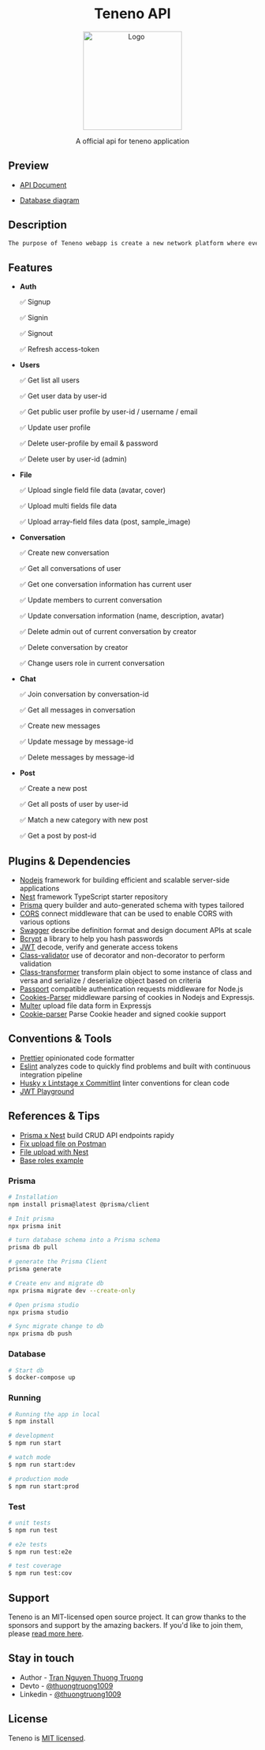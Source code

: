 <div align="center">
  <h1>Teneno API</h1>
  <img src="https://nestjs.com/img/logo-small.svg" width="200" alt="Logo" />
</div>

<p align="center">A official api for teneno application</p>

## Preview

* [API Document](http://localhost:5500/api)

* [Database diagram](https://dbdiagram.io/d/62fe42dec2d9cf52fad1848c)

## Description

```sh
The purpose of Teneno webapp is create a new network platform where everyone can sharing their feels, thinks or experiences together. Make an easily life with Teneno
```

## Features

* **Auth**

  ✅  Signup

  ✅  Signin

  ✅  Signout

  ✅  Refresh access-token
  
* **Users**

  ✅  Get list all users
  
  ✅  Get user data by user-id

  ✅  Get public user profile by user-id / username / email

  ✅  Update user profile

  ✅  Delete user-profile by email & password

  ✅  Delete user by user-id (admin)

* **File**

  ✅  Upload single field file data (avatar, cover)

  ✅  Upload multi fields file data

  ✅  Upload array-field files data (post, sample_image)

* **Conversation**

  ✅  Create new conversation

  ✅  Get all conversations of user

  ✅  Get one conversation information has current user

  ✅  Update members to current conversation

  ✅  Update conversation information (name, description, avatar)

  ✅  Delete admin out of current conversation by creator

  ✅  Delete conversation by creator

  ✅  Change users role in current conversation

* **Chat**

  ✅  Join conversation by conversation-id

  ✅  Get all messages in conversation

  ✅  Create new messages

  ✅  Update message by message-id

  ✅  Delete messages by message-id

* **Post**

  ✅  Create a new post

  ✅  Get all posts of user by user-id

  ✅  Match a new category with new post

  ✅  Get a post by post-id

<!-- ⬜️ ✅ -->

## Plugins & Dependencies

* [Nodejs](http://nodejs.org) framework for building efficient and scalable server-side applications
* [Nest](https://github.com/nestjs/nest) framework TypeScript starter repository
* [Prisma](https://www.prisma.io/) query builder and auto-generated schema with types tailored
* [CORS](https://www.npmjs.com/package/cors) connect middleware that can be used to enable CORS with various options
* [Swagger](https://swagger.io/) describe definition format and design document APIs at scale
* [Bcrypt](https://www.npmjs.com/package/bcrypt) a library to help you hash passwords
* [JWT](https://www.npmjs.com/package/jsonwebtoken) decode, verify and generate access tokens
* [Class-validator](https://www.npmjs.com/package/class-validator) use of decorator and non-decorator to perform validation
* [Class-transformer](https://www.npmjs.com/package/class-transformer) transform plain object to some instance of class and versa and serialize / deserialize object based on criteria
* [Passport](https://www.npmjs.com/package/passport) compatible authentication requests middleware for Node.js
* [Cookies-Parser](https://anonystick.com/blog-developer/cookie-parser-la-gi-middleware-can-thiet-ma-hoa-cookie-trong-expressjs-2020112687915577) middleware parsing of cookies in Nodejs and Expressjs.
* [Multer](https://docs.nestjs.com/techniques/file-upload) upload file data form in Expressjs
* [Cookie-parser](https://www.npmjs.com/package/cookie-parser) Parse Cookie header and signed cookie support

## Conventions & Tools

* [Prettier](https://prettier.io/) opinionated code formatter
* [Eslint](https://eslint.org/) analyzes code to quickly find problems and built with continuous integration pipeline
* [Husky x Lintstage x Commitlint](https://medium.com/angular-in-depth/husky-6-lint-prettier-eslint-and-commitlint-for-javascript-project-d7174d44735a) linter conventions for clean code
* [JWT Playground](https://jwt.io)

## References & Tips

* [Prisma x Nest](https://docs.nestjs.com/recipes/prisma#getting-started) build CRUD API endpoints rapidy
* [Fix upload file on Postman](https://stackoverflow.com/questions/60036239/upload-file-failed-postman)
* [File upload with Nest](https://notiz.dev/blog/type-safe-file-uploads)
* [Base roles example](https://www.youtube.com/watch?v=wdsp7BNmJRc&list=PL2eJaT2jJV7Ku72gl8YSSVRC0D7IQRJJZ&index=9&ab_channel=MariusEspejo)

### Prisma

```bash
# Installation
npm install prisma@latest @prisma/client
```

```bash
# Init prisma
npx prisma init

# turn database schema into a Prisma schema
prisma db pull

# generate the Prisma Client
prisma generate
```

```bash
# Create env and migrate db
npx prisma migrate dev --create-only
```

```bash
# Open prisma studio
npx prisma studio
```

```bash
# Sync migrate change to db
npx prisma db push
```

### Database

```bash
# Start db
$ docker-compose up
```

### Running

```bash
# Running the app in local
$ npm install
```

```bash
# development
$ npm run start

# watch mode
$ npm run start:dev

# production mode
$ npm run start:prod
```

### Test

```bash
# unit tests
$ npm run test

# e2e tests
$ npm run test:e2e

# test coverage
$ npm run test:cov
```

## Support

Teneno is an MIT-licensed open source project. It can grow thanks to the sponsors and support by the amazing backers. If you'd like to join them, please [read more here](https://github.com/sponsors/thuongtruong1009).

## Stay in touch

- Author - [Tran Nguyen Thuong Truong](https://github.com/thuongtruong1009)
- Devto - [@thuongtruong1009](https://dev.to/thuongtruong1009)
- Linkedin - [@thuongtruong1009](https://linkedin.com/in/thuongtruong1009)

## License

Teneno is [MIT licensed](LICENSE).
